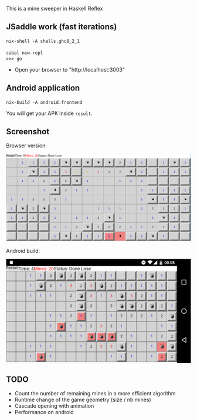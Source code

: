 This is a mine sweeper in Haskell Reflex

## JSaddle work (fast iterations)

```shell
nix-shell -A shells.ghc8_2_1

cabal new-repl
>>> go
```

- Open your browser to "http://localhost:3003"

## Android application

```shell
nix-build -A android.frontend
```

You will get your APK inside `result`.

## Screenshot

Browser version:

![MineSweeper](screenshot.png)

Android build:

![MineSweeper](screenshot_android.png)

## TODO

- Count the number of remaining mines in a more efficient algorithm
- Runtime change of the game geometry (size / nb mines)
- Cascade opening with animation
- Performance on android
